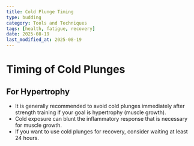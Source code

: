 ```yaml
---
title: Cold Plunge Timing
type: budding
category: Tools and Techniques
tags: [health, fatigue, recovery]
date: 2025-08-19
last_modified_at: 2025-08-19
---
```


# Timing of Cold Plunges

## For Hypertrophy

- It is generally recommended to avoid cold plunges immediately after strength training if your goal is hypertrophy (muscle growth).
- Cold exposure can blunt the inflammatory response that is necessary for muscle growth.
- If you want to use cold plunges for recovery, consider waiting at least 24 hours.
